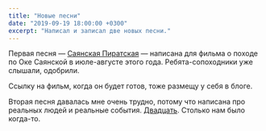 ```yaml
---
title: "Новые песни"
date: "2019-09-19 18:00:00 +0300"
excerpt: "Написал и записал две новых песни."
---
```


Первая песня&nbsp;&mdash; [Саянская Пиратская](/lyrics/sayan-pirate-song/)&nbsp;&mdash; написана для фильма о походе по Оке Саянской в июле-августе этого года. Ребята-сопоходники уже слышали, одобрили.

Ссылку на фильм, когда он будет готов, тоже размещу у себя в блоге.

Вторая песня давалась мне очень трудно, потому что написана про реальных людей и реальные события. [Двадцать](/lyrics/twenty/). Столько нам было когда-то.